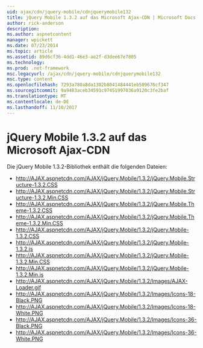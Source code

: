 ```yaml
---
uid: ajax/cdn/jquery-mobile/cdnjquerymobile132
title: jQuery Mobile 1.3.2 auf das Microsoft Ajax-CDN | Microsoft Docs
author: rick-anderson
description: 
ms.author: aspnetcontent
manager: wpickett
ms.date: 07/23/2014
ms.topic: article
ms.assetid: 89d6cf36-4dd1-46e3-ae2f-d3dee67e7805
ms.technology: 
ms.prod: .net-framework
msc.legacyurl: /ajax/cdn/jquery-mobile/cdnjquerymobile132
msc.type: content
ms.openlocfilehash: 7293a780a8da1302b8041484441eb509676cf347
ms.sourcegitcommit: 9a9483aceb34591c97451997036a9120c3fe2baf
ms.translationtype: MT
ms.contentlocale: de-DE
ms.lasthandoff: 11/10/2017
---
```

<a name="jquery-mobile-132-on-the-microsoft-ajax-cdn"></a>jQuery Mobile 1.3.2 auf das Microsoft Ajax-CDN
====================
Die jQuery Mobile 1.3.2-Bibliothek enthält die folgenden Dateien:

- http://AJAX.aspnetcdn.com/AJAX/jQuery.Mobile/1.3.2/jQuery.Mobile.Structure-1.3.2.CSS
- http://AJAX.aspnetcdn.com/AJAX/jQuery.Mobile/1.3.2/jQuery.Mobile.Structure-1.3.2.Min.CSS
- http://AJAX.aspnetcdn.com/AJAX/jQuery.Mobile/1.3.2/jQuery.Mobile.Theme-1.3.2.CSS
- http://AJAX.aspnetcdn.com/AJAX/jQuery.Mobile/1.3.2/jQuery.Mobile.Theme-1.3.2.Min.CSS
- http://AJAX.aspnetcdn.com/AJAX/jQuery.Mobile/1.3.2/jQuery.Mobile-1.3.2.CSS
- http://AJAX.aspnetcdn.com/AJAX/jQuery.Mobile/1.3.2/jQuery.Mobile-1.3.2.js
- http://AJAX.aspnetcdn.com/AJAX/jQuery.Mobile/1.3.2/jQuery.Mobile-1.3.2.Min.CSS
- http://AJAX.aspnetcdn.com/AJAX/jQuery.Mobile/1.3.2/jQuery.Mobile-1.3.2.Min.js
- http://AJAX.aspnetcdn.com/AJAX/jQuery.Mobile/1.3.2/Images/AJAX-Loader.gif
- http://AJAX.aspnetcdn.com/AJAX/jQuery.Mobile/1.3.2/Images/Icons-18-Black.PNG
- http://AJAX.aspnetcdn.com/AJAX/jQuery.Mobile/1.3.2/Images/Icons-18-White.PNG
- http://AJAX.aspnetcdn.com/AJAX/jQuery.Mobile/1.3.2/Images/Icons-36-Black.PNG
- http://AJAX.aspnetcdn.com/AJAX/jQuery.Mobile/1.3.2/Images/Icons-36-White.PNG
